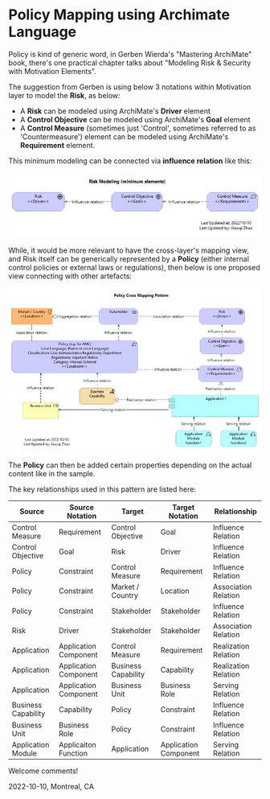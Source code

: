 # Policy Mapping using Archimate Language

Policy is kind of generic word, in Gerben Wierda's "Mastering ArchiMate" book, there's one practical chapter talks about "Modeling Risk & Security with Motivation Elements".

The suggestion from Gerben is using below 3 notations within Motivation layer to model the **Risk**, as below:

- A **Risk** can be modeled using ArchiMate's **Driver** element
- A **Control Objective** can be modeled using ArchiMate's **Goal** element
- A **Control Measure** (sometimes just 'Control', sometimes referred to as 'Countermeasure') element can be modeled using ArchiMate's **Requirement** element.

This minimum modeling can be connected via **influence relation** like this:

![Risk Modeling (minimum)](Risk_Modeling_(minimum_elements).png)

While, it would be more relevant to have the cross-layer's mapping view, and Risk itself can be generically represented by a **Policy** (either internal control policies or external laws or regulations), then below is one proposed view connecting with other artefacts:

![policy cross mapping](Policy_Cross_Mapping_Pattern.png)

The **Policy** can then be added certain properties depending on the actual content like in the sample.

The key relationships used in this pattern are listed here:

| Source | Source Notation | Target | Target Notation | Relationship |
| --- | --- | --- | --- | --- |
| Control Measure | Requirement | Control Objective | Goal | Influence Relation |
| Control Objective | Goal | Risk | Driver | Influence Relation |
| Policy | Constraint | Control Measure | Requirement | Influence Relation |
| Policy | Constraint | Market / Country | Location | Association Relation |
| Policy | Constraint | Stakeholder | Stakeholder | Influence Relation |
| Risk | Driver | Stakeholder | Stakeholder | Association Relation |
| Application | Application Component | Control Measure | Requirement | Realization Relation |
| Application | Application Component | Business Capability | Capability | Realization Relation |
| Application | Application Component | Business Unit | Business Role | Serving Relation |
| Business Capability | Capability | Policy | Constraint | Influence Relation |
| Business Unit | Business Role | Policy | Constraint | Influence Relation |
| Application Module | Applicaiton Function | Application | Application Component | Serving Relation |

Welcome comments!

2022-10-10, Montreal, CA